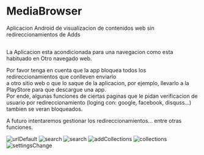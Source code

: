 # MediaBrowser
Aplicacion Android de visualizacion de contenidos web sin redireccionamientos de Adds
##
La Aplicacion esta acondicionada para una navegacion como esta habituado en Otro navegado web.  
  
Por favor tenga en cuenta que la app bloquea todos los redireccionamientos que conlleven enviarlo  
a otro sitio web o que lo saque de la aplicacion, por ejemplo, llevarlo a la PlayStore para que descargue una app.  
Por ende, algunas funciones de ciertas paginas que le pidan verificacion de usuario por redireccionamiento (loging con: google, facebook, disquss...) tambien se veran bloqueados.  
  
A futuro intentaremos gestionar los redireccionamientos... entre otras funciones.

![urlDefault](multimedia/Url%20into%20default%20settings%20file.jpg "urlDefaultImg")
![search](multimedia/url%20on%20search.jpg "search1Img")
![search](multimedia/url%20on%20search%202.jpg "search2Img")
![addCollections](multimedia/Add%20to%20collections.jpg "addCollectionsImg")
![collections](multimedia/Collections.jpg "collectionsImg")
![settingsChange](multimedia/Change%20Settings.jpg "settingsChange")
